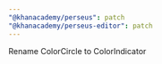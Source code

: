 ```yaml
---
"@khanacademy/perseus": patch
"@khanacademy/perseus-editor": patch
---
```


Rename ColorCircle to ColorIndicator
